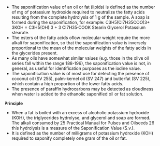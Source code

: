 * The saponification value of an oil or fat (lipids) is defined as the number of mg of potassium hydroxide required to neutralize the fatty acids resulting from the complete hydrolysis of 1 g of the sample. A soap is formed during the saponification, for example: C3H5(CI7H35COO)3+ 3KOH = C3H5(OH) 3 + 3 CI7H35·COOK Stearin Glycerol Potassium stearate.
* The esters of the fatty acids oflow molecular weight require the more alkali for saponification, so that the saponification value is inversely proportional to the mean of the molecular weights of the fatty acids in the glycerides present. 
* As many oils have somewhat similar values (e.g. those in the olive oil series fall within the range 188-196), the saponification value is not, in general, as useful for identification purposes as the iodine value. 
* The saponification value is of most use for detecting the presence of coconut oil (SV 255), palm-kernel oil (SV 247) and butterfat (SV 225), which contain a high proportion of the lower fatty acids. 
* The presence of paraffin hydrocarbons may be detected as cloudiness when water is added to the ethanolic saponified oil or fat solution. 

**Principle**

* When a fat is boiled with an excess of alcoholic potassium hydroxide (KOH), the triglycerides hydrolyse, and glycerol and soap are formed. The alkali consumed by 25 Practical Manual for Pulses and Oilseeds 26 this hydrolysis is a measure of the Saponification Value (S.v.).
* It is defined as the number of milligrams of potassium hydroxide (KOH) required to saponify completely one gram of the oil or fat.